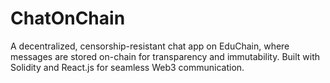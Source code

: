 # ChatOnChain
A decentralized, censorship-resistant chat app on EduChain, where messages are stored on-chain for transparency and immutability. Built with Solidity and React.js for seamless Web3 communication.
